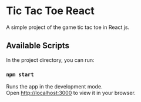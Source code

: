 # Tic Tac Toe React

A simple project of the game tic tac toe in React js.





## Available Scripts

In the project directory, you can run:
### `npm start`
Runs the app in the development mode.\
Open [http://localhost:3000](http://localhost:3000) to view it in your browser.

